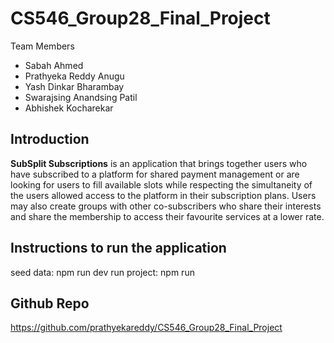 # CS546_Group28_Final_Project

Team Members
- Sabah Ahmed
- Prathyeka Reddy Anugu
- Yash Dinkar Bharambay
- Swarajsing Anandsing Patil
- Abhishek Kocharekar

## Introduction
**SubSplit Subscriptions** is an application that brings together users who have subscribed to a platform for shared payment management or are looking for users to fill available slots while respecting the simultaneity of the users allowed access to the platform in their subscription plans. Users may also create groups with other co-subscribers who share their interests and share the membership to access their favourite services at a lower rate.

## Instructions to run the application
seed data: npm run dev
run project: npm run

## Github Repo
https://github.com/prathyekareddy/CS546_Group28_Final_Project
